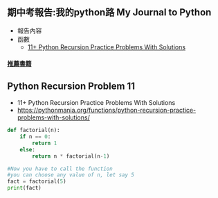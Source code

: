 ## 期中考報告:我的python路 My Journal to Python
- 報告內容
- 函數
  - [11+ Python Recursion Practice Problems With Solutions](https://pythonmania.org/functions/python-recursion-practice-problems-with-solutions/)


#### [推薦書籍](./BOOKS.md) 





## Python Recursion Problem 11
- 11+ Python Recursion Practice Problems With Solutions
- https://pythonmania.org/functions/python-recursion-practice-problems-with-solutions/
```python
def factorial(n):
    if n == 0:
        return 1
    else:
        return n * factorial(n-1)

#Now you have to call the function
#you can choose any value of n, let say 5
fact = factorial(5)
print(fact)
```
